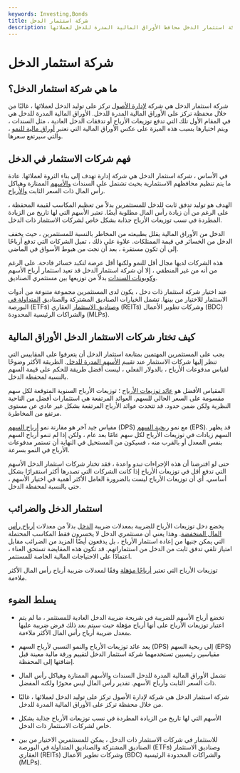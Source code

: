 ```yaml
---
keywords: Investing,Bonds
title: شركة استثمار الدخل
description: تدير شركة استثمار الدخل محافظ الأوراق المالية المدرة للدخل لعملائها.
---
```


# شركة استثمار الدخل
## ما هي شركة استثمار الدخل؟

شركة استثمار الدخل هي شركة [لإدارة الأصول](/assetmanagement) تركز على توليد الدخل لعملائها ، غالبًا من خلال محفظة تركز على الأوراق المالية المدرة للدخل. الأوراق المالية المدرة للدخل هي في المقام الأول تلك التي تدفع توزيعات الأرباح أو تدفقات الدخل العادية ، مثل السندات ، ويتم اختيارها بسبب هذه الميزة على عكس الأوراق المالية التي تعتبر [أوراق مالية للنمو](/growthinvesting) ، والتي سيرتفع سعرها.

## فهم شركات الاستثمار في الدخل

في الأساس ، شركة استثمار الدخل هي شركة إدارة تهدف إلى بناء الثروة لعملائها. عادة ما يتم تنظيم محافظهم الاستثمارية بحيث تشتمل على السندات [والأسهم](/preference-shares) الممتازة وهياكل رأس المال ذات السعر الثابت [والأرباح](/dividend).

الهدف هو توليد تدفق ثابت للدخل للمستثمرين بدلاً من تعظيم المكاسب لقيمة المحفظة ، على الرغم من أن زيادة رأس المال مطلوبة أيضًا. تعتبر الأسهم التي لها تاريخ من الزيادة المطردة في نسب توزيعات الأرباح جذابة بشكل خاص لشركات الاستثمار ذات الدخل.

الدخل من الأوراق المالية يقلل بطبيعته من المخاطر بالنسبة للمستثمرين ، حيث يخفف الدخل من الخسائر في قيمة الممتلكات. علاوة على ذلك ، تميل الشركات التي تدفع أرباحًا إلى أن تكون مستقرة ، بعد أن نجت من هبوط الأسواق في الماضي.

هذه الشركات لديها مجال أقل للنمو ولكنها أقل عرضة لتكبد خسائر فادحة. على الرغم من أنه من غير المنطقي ، إلا أن شركة استثمار الدخل قد تعيد استثمار أرباح الأسهم [وكوبونات السندات](/coupon) بدلاً من توزيعها بين مستثمري الصناديق.

عند اختيار شركة استثمار ذات دخل ، يكون لدى المستثمرين مجموعة متنوعة من أدوات الاستثمار للاختيار من بينها. تشمل الخيارات الصناديق المشتركة والصناديق [المتداولة في](/etf) البورصة (ETFs) [وصناديق الاستثمار](/reit) العقاري (REITs) وشركات تطوير الأعمال (BDC) والشراكات الرئيسية المحدودة (MLPs).

## كيف تختار شركات الاستثمار الدخل الأوراق المالية

يجب على المستثمرين المهتمين بمتابعة استثمار الدخل أن يتعرفوا على المقاييس التي تنظر إليها شركات الاستثمار عند تقييم [الأسهم المدرة للدخل](/incomestock). الطريقة الأكثر وضوحًا لقياس مدفوعات الأرباح ، بالدولار الفعلي ، ليست أفضل طريقة للحكم على قيمة السهم بالنسبة لمحفظة الدخل.

المقياس الأفضل هو [عائد توزيعات الأرباح](/dividendyield) ؛ توزيعات الأرباح السنوية المتوقعة لكل سهم مقسومة على السعر الحالي للسهم. العوائد المرتفعة هي استثمارات أفضل من الناحية النظرية ولكن ضمن حدود. قد تتحدث عوائد الأرباح المرتفعة بشكل غير عادي عن مستوى مرتفع من المخاطرة.

مقياس جيد آخر هو مقارنة نمو [أرباح السهم](/dividend-per-share) (DPS) مع نمو [ربحية السهم](/eps) (EPS). قد يظهر السهم زيادات في توزيعات الأرباح لكل سهم عامًا بعد عام ، ولكن إذا لم تنمو أرباح السهم بنفس المعدل أو بالقرب منه ، فسيكون من المستحيل في النهاية أن تستمر مدفوعات الأرباح في النمو بسرعة.

حتى لو افترضنا أن هذه الإجراءات تبدو واعدة ، فقد تختار شركات استثمار الدخل الأسهم التي تدفع أقل في توزيعات الأرباح إذا كانت الشركات التي تصدرها أكثر استقرارًا بشكل أساسي. أي أن توزيعات الأرباح ليست بالضرورة العامل الأكثر أهمية في اختيار الأسهم ، حتى بالنسبة لمحفظة الدخل.

## استثمار الدخل والضرائب

يخضع دخل توزيعات الأرباح للضريبة بمعدلات ضريبة [الدخل](/federal_income_tax) بدلاً من معدلات [أرباح رأس المال المنخفضة](/capitalgain). وهذا يعني أن مستثمري الدخل لا يخسرون فقط المكاسب المحتملة التي يمكن جنيها من إعادة استثمار الأرباح ، بل يدفعون أيضًا المزيد من الضرائب مقابل امتياز تلقي تدفق ثابت من الدخل من استثماراتهم. قد تكون هذه المقايضة تستحق العناء ، اعتمادًا على الاحتياجات المالية الخاصة للمستثمر.

توزيعات الأرباح التي تعتبر [أرباحًا مؤهلة](/qualifieddividend) وفقًا لمعدلات ضريبة أرباح رأس المال الأكثر ملاءمة.

## يسلط الضوء

- تخضع أرباح الأسهم للضريبة في شريحة ضريبة الدخل العادية للمستثمر ، ما لم يتم اعتبار توزيعات الأرباح على أنها أرباح مؤهلة حيث سيتم بعد ذلك فرض ضريبة عليها بمعدل ضريبة أرباح رأس المال الأكثر ملاءمة.

- يعد عائد توزيعات الأرباح والنمو النسبي لأرباح السهم (DPS) إلى ربحية السهم (EPS) مقياسين رئيسيين تستخدمهما شركة استثمار الدخل لتقييم ورقة مالية معينة قبل إضافتها إلى المحفظة.

- تشمل الأوراق المالية المدرة للدخل السندات والأسهم الممتازة وهياكل رأس المال ذات السعر الثابت وأرباح الأسهم. تقدير رأس المال ليس محورًا ولكنه المفضل.

- شركة استثمار الدخل هي شركة لإدارة الأصول تركز على توليد الدخل لعملائها ، غالبًا من خلال محفظة تركز على الأوراق المالية المدرة للدخل.

- الأسهم التي لها تاريخ من الزيادة المطردة في نسب توزيعات الأرباح جذابة بشكل خاص لشركات الاستثمار ذات الدخل.

- للاستثمار في شركات الاستثمار ذات الدخل ، يمكن للمستثمرين الاختيار من بين الصناديق المشتركة والصناديق المتداولة في البورصة (ETFs) وصناديق الاستثمار العقاري (REITs) وشركات تطوير الأعمال (BDC) والشراكات المحدودة الرئيسية (MLPs).

